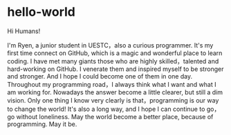 # hello-world
Hi Humans!

I'm Ryen, a junior student in UESTC，also a curious programmer.
It's my first time connect on GitHub, which is a magic and wonderful place to learn coding. 
I have met many giants those who are highly skilled，talented and hard-working on GitHub.
I venerate them and inspired myself to be stronger and stronger.
And I hope I could become one of them in one day. 
Throughout my programming road，I always think what I want and what I am working for.
Nowadays the answer become a little clearer, but still a dim vision.
Only one thing I know very clearly is that，programming is our way to change the world!
It's also a long way, and I hope I can continue to go，go without loneliness.
May the world become a better place, because of programming.
May it be.
